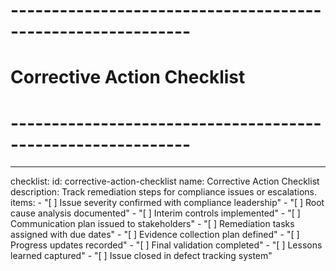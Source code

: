<!-- Powered by BMAD™ Core -->

# ------------------------------------------------------------

# Corrective Action Checklist

# ------------------------------------------------------------

---

checklist:
id: corrective-action-checklist
name: Corrective Action Checklist
description: Track remediation steps for compliance issues or escalations.
items: - "[ ] Issue severity confirmed with compliance leadership" - "[ ] Root cause analysis documented" - "[ ] Interim controls implemented" - "[ ] Communication plan issued to stakeholders" - "[ ] Remediation tasks assigned with due dates" - "[ ] Evidence collection plan defined" - "[ ] Progress updates recorded" - "[ ] Final validation completed" - "[ ] Lessons learned captured" - "[ ] Issue closed in defect tracking system"
